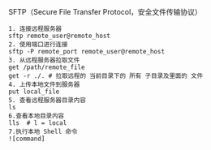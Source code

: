 SFTP（Secure File Transfer Protocol，安全文件传输协议） 

```
1. 连接远程服务器
sftp remote_user@remote_host
2. 使用端口进行连接
sftp -P remote_port remote_user@remote_host
3. 从远程服务器拉取文件
get /path/remote_file
get -r ./. # 拉取远程的 当前目录下的 所有 子目录及里面的 文件
4. 上传本地文件到服务器
put local_file
5. 查看远程服务器目录内容
ls
6.查看本地目录内容
lls  # l = local
7.执行本地 Shell 命令
![command]
```

